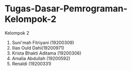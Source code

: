 # Tugas-Dasar-Pemrograman-Kelompok-2

Kelompok 2
1. Suni'mah Fitriyani (19200309)
2. Ilias Ould Dahi(19200971)
3. Krista Bhakti Aditama (19200306)
4. Amalia Abdullah (19200592)
5. Renaldi (19200331)
